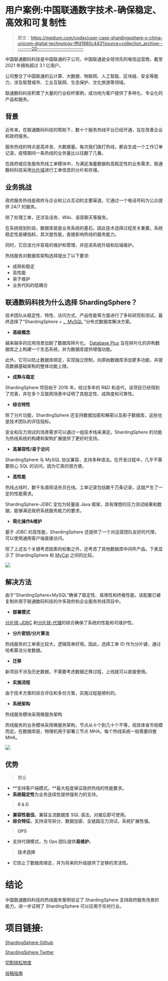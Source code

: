 # 用户案例:中国联通数字技术-确保稳定、高效和可复制性

> 原文：<https://medium.com/codex/user-case-shardingsphere-x-china-unicom-digital-technology-fffd1980c443?source=collection_archive---------20----------------------->

中国联通数码科技是中国联通的子公司，中国联通是全球领先的电信运营商，截至 2021 年拥有超过 3.1 亿用户。

公司整合了中国联通的云计算、大数据、物联网、人工智能、区块链、安全等能力，涉及智慧城市、工业互联网、生态保护、文化旅游等领域。

联通数码科技积累了大量的行业标杆案例，成功地为客户提供了多样化、专业化的产品和服务。

## 背景

近年来，在联通数码科技的帮助下，数十个服务热线平台已经开通，旨在改善企业和政府服务。

服务热线的特点是高并发、大数据量。每次我们拨打热线，都会生成一个工作订单记录。疫情期间一条热线的业务量比以往翻了几番。

在政府或应急服务热线工单模块中，为满足海量数据和高稳定性的业务需求，联通数码科技采用[分片域](https://shardingsphere.apache.org)进行工单信息的分片和存储。

## 业务挑战

政府服务热线是政府与企业和公众互动的主要渠道。它通过一个电话号码为公众提供 24/7 的服务。

除了处理工单，还涉及话务、Wiki、语音聊天等服务。

在系统规划阶段，数据库层是业务系统的基石，因此技术选择过程至关重要。系统稳定性是硬指标，其次是性能，直接影响热线的服务能力。

同时，它应该允许容易的维护和管理，并促进系统升级和后端维护。

热线服务对数据库架构选择提出了以下要求:

*   成熟和稳定
*   高性能
*   易于维护
*   业务代码的低耦合

## 联通数码科技为什么选择 ShardingSphere？

技术团队从稳定性、特性、访问方式、产品性能等方面进行了多轮研究和测试，最终选择了“ShardingSphere + [、MySQL](https://www.mysql.com/) ”分布式数据库解决方案。

*   **高级概念**

越来越多的应用场景加剧了数据库碎片化。 [Database Plus](https://faun.pub/whats-the-database-plus-concepand-what-challenges-can-it-solve-715920ba65aa) 旨在碎片化的异构数据库之上构建一个生态系统，并为数据库提供增强功能。

此外，它可以防止数据库绑定，实现独立控制，向原始数据库添加更多功能，并提高数据基础架构的整体功能上限。

*   **成熟与稳定**

ShardingSphere 项目始于 2016 年。经过多年的 R&D 和迭代，该项目已经得到了完善，并在多个互联网场景中证明了其稳定性、成熟度和可靠性。

*   **综合特性**

除了分片功能，ShardingSphere 还支持数据加密和解密以及影子数据库，这些也是技术团队的评估指标。

安全和压力测试的场景需求可以通过一组技术栈来满足。ShardingSphere 的功能为热线系统的构建和架构扩展提供了更好的支持。

*   **高兼容性/易于访问**

ShardingSphere 与 MySQL 协议兼容，支持多种语法。在开发过程中，几乎不需要担心 SQL 的访问，因为它真的很方便。

*   **高性能**

热线占线时，数千名值班话务员在线。工单记录包括数千万条记录，这就产生了一定的性能需求。

ShardingSphere-JDBC 定位为轻量级 Java 框架，具有理想的压力测试结果和数据，能够满足政府系统服务能力的要求。

*   **简化操作&维护**

基于 JDBC 的高性能，ShardingSphere 还提供了一个对运营团队友好的代理，可以使用通用客户端直接访问。

除了上述五个关键考虑因素的权衡之外，还考虑了其他数据库中间件产品。下表显示了 ShardingSphere 和 [MyCat](http://mycat.sourceforge.net) 之间的比较。

![](img/b4e35b87b7f3bf6bdfb97c0e9e1a736f.png)

## 解决方法

由于“ShardingSphere+MySQL”确保了稳定性、易用性和终极性能，该配置已被复制并用于联通数码科技的许多政府和企业服务热线项目中。

*   **部署模式**

[分片球-JDBC](https://shardingsphere.apache.org/document/current/en/overview/#shardingsphere-jdbc) 和[分片球-代理](https://shardingsphere.apache.org/document/current/en/quick-start/shardingsphere-proxy-quick-start/)的结合确保了系统的性能和可维护性。

*   **分片密钥/分片算法**

热线服务的工单表比较大，逻辑简单好用。因此，选择工单 ID 作为分片键，通过哈希算法分发数据。

*   **迁移**

新项目不涉及历史数据，不需要考虑数据迁移过程，上线就可以直接使用。

*   **实施流程**

由于技术方案的综合评估和多份方案，实施过程是顺利的。

*   **系统架构**

热线服务模块采用微服务架构

热线服务的业务模块采用微服务架构，节点从十个到几十个不等，视具体省市规模而定。在数据库层，物理机用于部署三节点 MHA。每个热线系统一般需要四套 MHA。

![](img/664e9757b47b4f6da5fe493ea83dc5c5.png)

## 优势

> 商业

*   **支持客户端模式。**最大程度保证政府热线的性能要求。
*   **系统稳定性**为业务连续性提供强有力的支持。

> **R & D**

*   **兼容性极佳**。兼容主流数据库 SQL 语法，对接后即可使用。
*   **综合特征**。支持读写拆分、数据加密、全链路压力测试，系统扩展性强。

> **OPS**

*   支持代理模式，为 Ops 团队提供**易维护**。

> **技术选择**

*   它防止了数据库绑定，并为将来的升级提供了足够的灵活性。

# 结论

中国联通数码科技的热线服务案例验证了 ShardingSphere 支持政府服务场景的能力，进一步证明了 ShardingSphere 可以应用于任何行业。

# 项目链接:

[ShardingSphere Github](https://github.com/apache/shardingsphere/issues?page=1&q=is%3Aopen+is%3Aissue+label%3A%22project%3A+OpenForce+2022%22)

[ShardingSphere Twitter](https://twitter.com/ShardingSphere)

[切割球松弛度](https://join.slack.com/t/apacheshardingsphere/shared_invite/zt-sbdde7ie-SjDqo9~I4rYcR18bq0SYTg)

[投稿指南](https://shardingsphere.apache.org/community/cn/contribute/)